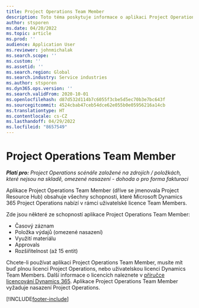 ```yaml
---
title: Project Operations Team Member
description: Toto téma poskytuje informace o aplikaci Project Operations Team Member v Microsoft Dynamics 365 Project Operations.
author: stsporen
ms.date: 04/20/2022
ms.topic: article
ms.prod: ''
audience: Application User
ms.reviewer: johnmichalak
ms.search.scope: ''
ms.custom: ''
ms.assetid: ''
ms.search.region: Global
ms.search.industry: Service industries
ms.author: stsporen
ms.dyn365.ops.version: ''
ms.search.validFrom: 2020-10-01
ms.openlocfilehash: d87d532d114b7c6055f3cbe5d5ec70b3e7bc643f
ms.sourcegitcommit: 4524cbab47ceb54dce62e055b0e05956216a14cb
ms.translationtype: HT
ms.contentlocale: cs-CZ
ms.lasthandoff: 04/29/2022
ms.locfileid: "8657549"
---
```

# <a name="project-operations-team-member-app"></a>Project Operations Team Member

_**Platí pro:** Project Operations scénáře založené na zdrojích / položkách, které nejsou na skladě, omezené nasazení - dohoda o pro forma fakturaci_

Aplikace Project Operations Team Member (dříve se jmenovala Project Resource Hub) obsahuje všechny schopnosti, které Microsoft Dynamics 365 Project Operations nabízí v rámci uživatelské licence Team Members.

Zde jsou některé ze schopností aplikace Project Operations Team Member:

- Časový záznam
- Položka výdajů (omezené nasazení)
- Využití materiálu
- Approvals
- Rozšiřitelnost (až 15 entit)

Chcete-li používat aplikaci Project Operations Team Member, musíte mít buď plnou licenci Project Operations, nebo uživatelskou licenci Dynamics Team Members. Další informace o licencích naleznete v [příručce licencování Dynamics 365](https://go.microsoft.com/fwlink/?LinkId=866544&clcid=0x409). Aplikace Project Operations Team Member vyžaduje nasazení Project Operations.

[!INCLUDE[footer-include](../includes/footer-banner.md)]
